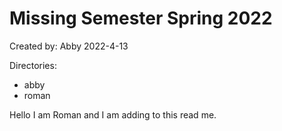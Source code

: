 # Missing Semester Spring 2022

Created by: Abby
2022-4-13

Directories:
* abby
* roman

Hello I am Roman and I am adding to this read me.
